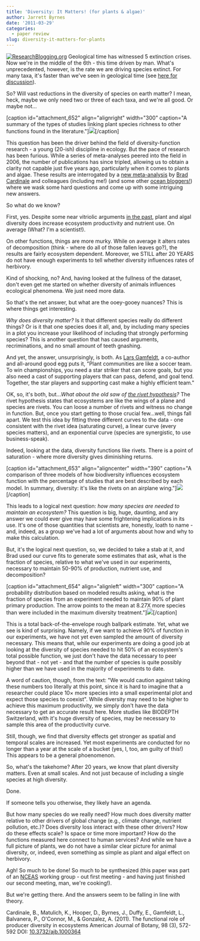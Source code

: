 ```yaml
---
title: 'Diversity: It Matters! (for plants & algae)'
author: Jarrett Byrnes
date: '2011-03-29'
categories:
  - paper review
slug: diversity-it-matters-for-plants
---
```


[![ResearchBlogging.org](http://www.researchblogging.org/public/citation_icons/rb2_large_gray.png)](http://www.researchblogging.org) Geological time has witnessed 5 extinction crises.  Now we're in the middle of the 6th - this time driven by man.  What's unprecedented, however, is the rate we are driving species extinct. For many taxa, it's faster than we've seen in geological time (see [here for discussion](http://dx.doi.org/10.1038/nature09678)).

So?  Will vast reductions in the diversity of species on earth matter?  I mean, heck, maybe we only need two or three of each taxa, and we're all good.  Or maybe not...

[caption id="attachment_652" align="alignright" width="300" caption="A summary of the types of studies linking plant species richness to other functions found in the literature."]![](http://www.imachordata.com/wp-content/uploads/2011/03/Figure-1-300x175.gif)[/caption]

This question has been the driver behind the field of diversity-function research - a young (20-ish) discipline in ecology.  But the pace of research has been furious.  While a series of meta-analyses peered into the field in 2006, the number of publications has since tripled, allowing us to obtain a clarity not capable just five years ago, particularly when it comes to plants and algae.  These results are interrogated by a [new meta-analysis](http://dx.doi.org/10.3732/ajb.1000364) by [Brad Cardinale](http://snre.umich.edu/cardinale/) and colleagues (including me!) (and some other [ocean bloggers!](http://naturalpatriot.org/)) where we wask some hard questions and come up with some intriguing new answers.

So what do we know?

First, yes.  Despite some near vitriolic arguments [in the past](http://dx.doi.org/10.1126/science.289.5483.1255a), plant and algal diversity does increase ecosystem productivity and nutrient use.  On average (What? I'm a scientist!).

On other functions, things are more murky.  While on average it alters rates of decomposition (think - where do all of those fallen leaves go?), the results are fairly ecosystem dependent.  Moreover, we STILL after 20 YEARS do not have enough experiments to tell whether diversity influences rates of herbivory.

Kind of shocking, no?  And, having looked at the fullness of the dataset, don't even get me started on whether diversity of animals influences ecological phenomena.  We just need more data.

So that's the net answer, but what are the ooey-gooey nuances?  This is where things get interesting.

_Why does diversity matter?_ Is it that different species really do different things?  Or is it that one species does it all, and, by including many species in a plot you increase your likelihood of including that strongly performing species?  This is another question that has caused arguments, recriminations, and no small amount of teeth gnashing.

And yet, the answer, unsurprisingly, is both. As [Lars Gamfeldt](http://www.tmbl.gu.se:16080/staff/LarsGamfeldtME/Webbplats/Home.html), a co-author and all-around good egg puts it, "Plant communities are like a soccer team. To win championships, you need a star striker that can score goals, but you also need a cast of supporting players that can pass, defend, and goal tend. Together, the star players and supporting cast make a highly efficient team."

OK, so, it's both, but..._What about  the old saw of [the rivet hypothesis](http://en.wikipedia.org/wiki/Ecosystem_services#The_rivet_hypothesis)?_ The rivet hypothesis states that ecosystems are like the wings of a plane and species are rivets.  You can loose a number of rivets and witness no change in function.  But, once you start getting to those crucial few...well, things fall apart.  We test this idea by fitting three different curves to the data - one consistent with the rivet idea (saturating curve), a linear curve (every species matters), and an exponential curve (species are synergistic, to use business-speak).

Indeed, looking at the data, diversity functions like rivets.  There is a point of saturation - where more diversity gives diminishing returns.

[caption id="attachment_653" align="aligncenter" width="390" caption="A comparison of three models of how biodiversity influences ecosystem function with the percentage of studies that are best described by each model.  In summary, diversity: it's like the rivets on an airplane wing."]![](http://www.imachordata.com/wp-content/uploads/2011/03/Figure-5.gif)[/caption]

This leads to a logical next question: _how many species are needed to maintain an ecosystem?_ This question is big, huge, daunting, and any answer we could ever give may have some frightening implications in its use.  It's one of those quantities that scientists are, honestly, loath to name - and, indeed, as a group we've had a lot of arguments about how and why to make this calculation.

But, it's the logical next question, so, we decided to take a stab at it, and Brad used our curve fits to generate some estimates that ask, what is the fraction of species, relative to what we've used in our experiments, necessary to maintain 50-90% of production, nutrient use, and decomposition?

[caption id="attachment_654" align="alignleft" width="300" caption="A probability distribution based on modeled results asking, what is the fraction of species from an experiment needed to maintain 90% of plant primary production.  The arrow points to the mean at 8.27X more species than were included in the maximum diversity treatment."]![](http://www.imachordata.com/wp-content/uploads/2011/03/Screen-shot-2011-03-29-at-10.23.59-AM-300x216.png)[/caption]

This is a total back-of-the-envelope rough ballpark estimate.  Yet, what we see is kind of surprising.  Namely, if we want to achieve 90% of function in our experiments, we have not yet even sampled the amount of diversity necessary.  This means that, while our experiments are doing a good job at looking at the diversity of species needed to hit 50% of an ecosystem's total possible function, we just don't have the data necessary to peer beyond that - not yet - and that the number of species is quite possibly higher than we have used in the majority of experiments to date.

A word of caution, though, from the text: "We would caution against taking these numbers too literally at this point, since it is hard to imagine that a researcher could place 10× more species into a small experimental plot and expect those species to coexist".  While diversity may need to be higher to achieve this maximum productivity, we simply don't have the data necessary to get an accurate result here.  More studies like BIODEPTH Switzerland, with it's huge diversity of species, may be necessary to sample this area of the productivity curve.

Still, though, we find that diversity effects get stronger as spatial and temporal scales are increased.  Yet most experiments are conducted for no longer than a year at the scale of a bucket (yes, I, too, am guilty of this!)  This appears to be a general phoenomenon.

So, what's the takehome?  After 20 years, we know that plant diversity matters. Even at small scales.  And not just because of including a single species at high diversity.

Done.

If someone tells you otherwise, they likely have an agenda.

But how many species do we really need? How much does diversity matter relative to other drivers of global change (e.g., climate change, nutrient pollution, etc.)?  Does diversity loss interact with these other drivers?  How do these effects scale? Is space or time more important?  How do the functions measured here connect to human services?  And while we have a full picture of plants, we do not have a similar clear picture for animal diversity, or, indeed, even something as simple as plant and algal effect on herbivory.

Agh!  So much to be done!  So much to be synthesized (this paper was part of an [NCEAS](http://www.nceas.ucsb.edu) working group - out first meeting - and having just finished our second meeting, man, we're cooking!).

But we're getting there.  And the answers seem to be falling in line with theory.

Cardinale, B., Matulich, K., Hooper, D., Byrnes, J., Duffy, E., Gamfeldt, L., Balvanera, P., O'Connor, M., & Gonzalez, A. (2011). The functional role of producer diversity in ecosystems American Journal of Botany, 98 (3), 572-592 DOI: [10.3732/ajb.1000364](http://dx.doi.org/10.3732/ajb.1000364)
